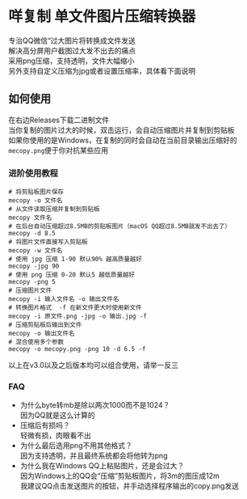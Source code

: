 # 咩复制 单文件图片压缩转换器
专治QQ微信“过大图片将转换成文件发送  
解决高分屏用户截图过大发不出去的痛点  
采用png压缩，支持透明，文件大幅缩小  
另外支持自定义压缩为jpg或者设置压缩率，具体看下面说明
## 如何使用
在右边Releases下载二进制文件  
当你复制的图片过大的时候，双击运行，会自动压缩图片并复制到剪贴板  
如果你使用的是Windows，在复制的同时会自动在当前目录输出压缩好的`mecopy.png`便于你对抗某些应用
### 进阶使用教程
```
# 将剪贴板图片保存
mecopy -o 文件名
# 从文件读取压缩并复制到剪贴板
mecopy 文件名
# 在后台自动压缩超过8.5MB的剪贴板图片（macOS QQ超过8.5MB就发不出去了）
mecopy -d 8.5
# 将图片文件直接写入剪贴板
mecopy -w 文件名
# 使用 jpg 压缩 1-90 默认90% 越高质量越好
mecopy -jpg 90
# 使用 png 压缩 0-20 默认5 越低质量越好
mecopy -png 5
# 压缩图片文件
mecopy -i 输入文件名 -o 输出文件名
# 转换图片格式  -f 在新文件更大时使用新文件
mecopy -i 原文件.png -jpg -o 输出.jpg -f
# 压缩剪贴板后输出到文件
mecopy -o 输出文件名
# 混合使用多个参数
mecopy -o mecopy.png -png 10 -d 6.5 -f
```
以上在v3.0以及之后版本均可以组合使用，请举一反三
### FAQ
- 为什么byte转mb是除以两次1000而不是1024？  
    因为QQ就是这么计算的
- 压缩后有损吗？  
    轻微有损，肉眼看不出  
- 为什么最后选用png不用其他格式？  
    因为支持透明，并且最终系统都会将他转为png  
- 为什么我在Windows QQ上粘贴图片，还是会过大？  
    因为Windows上的QQ会“压缩”剪贴板图片，将3m的图压成12m   
    我建议QQ点击发送图片的按钮，并手动选择程序输出的copy.png发送
